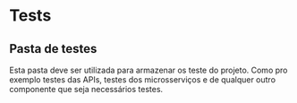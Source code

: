 # Tests
## Pasta de testes
Esta pasta deve ser utilizada para armazenar os teste do projeto. Como pro exemplo testes das APIs, testes dos microsserviços e de qualquer outro componente que seja necessários testes.
